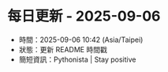 # 每日更新 - 2025-09-06

- 時間：2025-09-06 10:42 (Asia/Taipei)
- 狀態：更新 README 時間戳
- 簡短資訊：Pythonista | Stay positive
